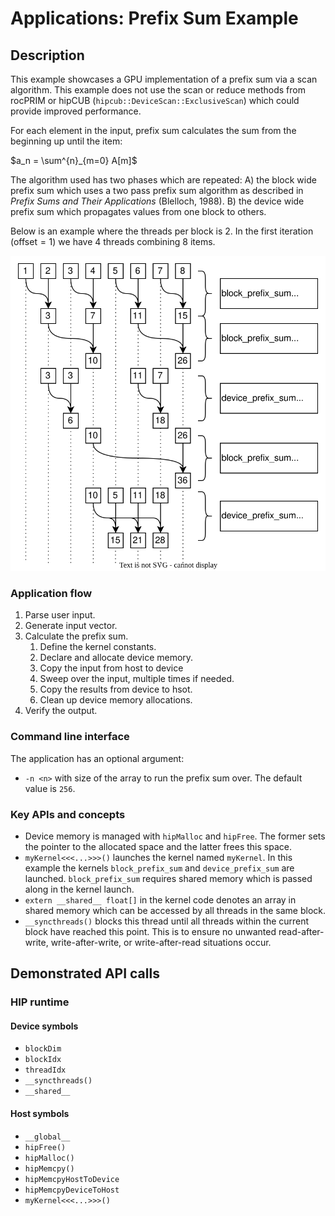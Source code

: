# Applications: Prefix Sum Example

## Description
This example showcases a GPU implementation of a prefix sum via a scan algorithm.
This example does not use the scan or reduce methods from rocPRIM or hipCUB (`hipcub::DeviceScan::ExclusiveScan`) which could provide improved performance.

For each element in the input, prefix sum calculates the sum from the beginning up until the item:

$a_n = \sum^{n}_{m=0} A[m]$

The algorithm used has two phases which are repeated: 
  A) the block wide prefix sum which uses a two pass prefix sum algorithm as described in _Prefix Sums and Their Applications_ (Blelloch, 1988).
  B) the device wide prefix sum which propagates values from one block to others.

Below is an example where the threads per block is 2. 
In the first iteration ($\text{offset}=1$) we have 4 threads combining 8 items. 

![](prefix_sum_diagram.svg)

### Application flow
1. Parse user input.
2. Generate input vector.
3. Calculate the prefix sum.
    1. Define the kernel constants.
    2. Declare and allocate device memory.
    3. Copy the input from host to device
    4. Sweep over the input, multiple times if needed.
    5. Copy the results from device to hsot.
    6. Clean up device memory allocations.
4. Verify the output.

### Command line interface
The application has an optional argument:
- `-n <n>` with size of the array to run the prefix sum over. The default value is `256`.

### Key APIs and concepts
- Device memory is managed with `hipMalloc` and `hipFree`. The former sets the pointer to the allocated space and the latter frees this space.
- `myKernel<<<...>>>()` launches the kernel named `myKernel`.
  In this example the kernels `block_prefix_sum` and `device_prefix_sum` are launched.
  `block_prefix_sum` requires shared memory which is passed along in the kernel launch.
- `extern __shared__ float[]` in the kernel code denotes an array in shared memory which can be accessed by all threads in the same block.
- `__syncthreads()` blocks this thread until all threads within the current block have reached this point.
  This is to ensure no unwanted read-after-write, write-after-write, or write-after-read situations occur.

## Demonstrated API calls

### HIP runtime

#### Device symbols
- `blockDim`
- `blockIdx`
- `threadIdx`
- `__syncthreads()`
- `__shared__`

#### Host symbols
- `__global__`
- `hipFree()`
- `hipMalloc()`
- `hipMemcpy()`
- `hipMemcpyHostToDevice`
- `hipMemcpyDeviceToHost`
- `myKernel<<<...>>>()`
